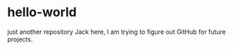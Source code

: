 # hello-world
just another repository
Jack here, I am trying to figure out GitHub for future projects.
